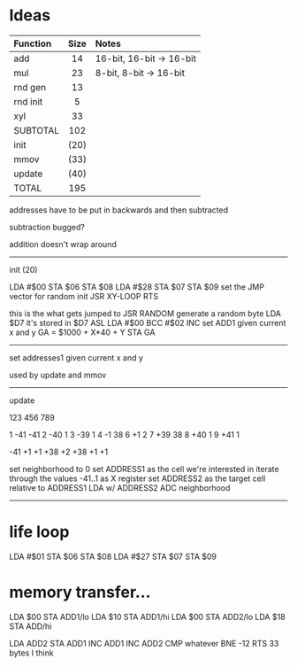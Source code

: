 Ideas
=====

| Function | Size | Notes
|:---------|:----:|:------------
| add      |   14 | 16-bit, 16-bit -> 16-bit
| mul      |   23 | 8-bit, 8-bit -> 16-bit
| rnd gen  |   13 | 
| rnd init |    5 | 
| xyl      |   33 |
| SUBTOTAL |  102 |
| init     | (20) |
| mmov     | (33) |
| update   | (40) |
| TOTAL    |  195 |

addresses have to be put in backwards and then subtracted

subtraction bugged?

addition doesn't wrap around

-----------------
 init (20)

LDA #$00
STA $06
STA $08
LDA #$28
STA $07
STA $09
set the JMP vector for random init
JSR XY-LOOP
RTS

this is the what gets jumped to
JSR RANDOM  generate a random byte
LDA $D7     it's stored in $D7
ASL
LDA #$00
BCC #$02
INC
set ADD1 given current x and y
GA = $1000 + X*40 + Y
STA GA


-------

set addresses1 given current x and y

used by update and mmov


-----------------

update

123
456
789

1 -41 -41
2 -40   1
3 -39   1
4 -1   38
6 +1    2
7 +39  38
8 +40   1
9 +41   1

-41 +1 +1
+38    +2
+38 +1 +1

set neighborhood to 0
set ADDRESS1 as the cell we're interested in
iterate through the values -41..1 as X register
set ADDRESS2 as the target cell relative to ADDRESS1
LDA w/ ADDRESS2
ADC neighborhood

------------



# life loop
LDA #$01
STA $06
STA $08
LDA #$27
STA $07
STA $09

# memory transfer...
LDA $00
STA ADD1/lo
LDA $10
STA ADD1/hi
LDA $00
STA ADD2/lo
LDA $18
STA ADD/hi

LDA ADD2
STA ADD1
INC ADD1
INC ADD2
CMP whatever
BNE -12
RTS
33 bytes I think

